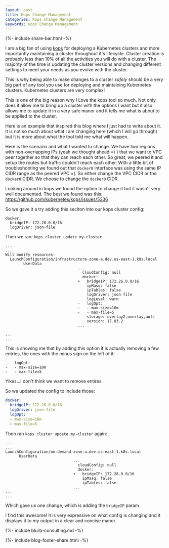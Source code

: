 ```yaml
---
layout: post
title: Kops Change Management
categories: Kops Change Management
keywords: Kops Change Management
---
```

{%- include share-bar.html -%}

I am a big fan of using [kops](https://github.com/kubernetes/kops) for deploying
a Kubernetes clusters and more importantly maintaining a cluster throughout it's lifecycle.
Cluster creation is probably less than 10% of all the activities you will do with
a cluster.  The majority of the time is updating the cluster versions and changing
different settings to meet your needs as you evolve with the cluster.

This is why being able to make changes to a cluster *safely* should be a very
big part of any tool you use for deploying and maintaining Kubernetes clusters.  Kubernetes
clusters are very complex!

This is one of the big reason why I Love the kops tool so much.  Not only does it allow
me to bring up a cluster with the options I want but it also allows me to update it
in a very safe manor and it tells me what is about to be applied to the cluster.

Here is an example that inspired this blog where I just had to write about it.  It
is not so much about what I am changing here (which I will go through) but it is
more about what the tool told me what will happen.

Here is the scenario and what I wanted to change.  We have two regions with non-overlapping
IPs (yeah we thought ahead =) ) that we want to VPC peer together so that they can reach each other.
So great, we peered it and setup the routes but traffic couldn't reach each other.
With a little bit of troubleshooting we found out that `docker0` interface was using
the same IP CIDR range as the peered VPC =(.  So either change the VPC CIDR or the
`docker0` CIDR.  We choose to change the `docker0` CIDR.

Looking around in kops we found the option to change it but it wasn't very well
documented.  The best we found was this: https://github.com/kubernetes/kops/issues/5336

So we gave it a try adding this seciton into our kops cluster config:

```
docker:
  bridgeIP: 172.26.0.0/16
  logDriver: json-file
```

Then we ran: `kops cluster update my-cluster`

```
...
...
Will modify resources:
  LaunchConfiguration/infrastructure-zone-a.dev.us-east-1.k8s.local
        UserData            
                                ...
                                  cloudConfig: null
                                  docker:
                                +   bridgeIP: 172.26.0.0/16
                                    ipMasq: false
                                    ipTables: false
                                    logDriver: json-file
                                    logLevel: warn
                                -   logOpt:
                                -   - max-size=10m
                                -   - max-file=5
                                    storage: overlay2,overlay,aufs
                                    version: 17.03.2
                                ...

...
...
```  

This is showing me that by adding this option it is actually removing a few entries,
the ones with the minus sign on the left of it:

```
-   logOpt:
-   - max-size=10m
-   - max-file=5
```

Yikes...I don't think we want to remove entires.

So we updated the config to include those:

```yaml
docker:
  bridgeIP: 172.26.0.0/16
  logDriver: json-file
  logOpt:
  - max-size=10m
  - max-file=5
```

Then ran `kops cluster update my-cluster` again:

```
...
...
LaunchConfiguration/on-demand-zone-a.dev.us-east-1.k8s.local
      UserData            
                              ...
                                cloudConfig: null
                                docker:
                              +   bridgeIP: 172.26.0.0/16
                                  ipMasq: false
                                  ipTables: false
                              ...
...
...                            
```

Which gave us one change, which is adding the `bridgeIP` param.

I find this awesome!  It is very expressive on what config is changing and it displays
it to my output in a clear and concise manor.

{%- include blurb-consulting.md -%}

<!-- Blog footer share -->
{%- include blog-footer-share.html -%}
